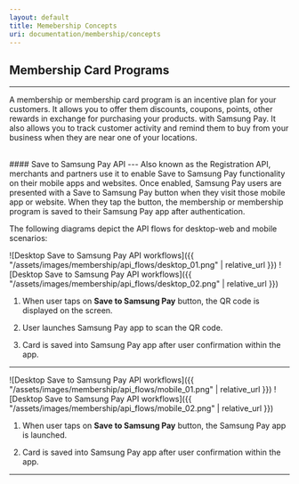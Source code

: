 ```yaml
---
layout: default
title: Memebership Concepts
uri: documentation/membership/concepts
---
```


## Membership Card Programs
---
A membership or membership card program is an incentive plan for your customers. It allows you to offer them discounts, coupons, points, other rewards in exchange for purchasing your products. with Samsung Pay. It also allows you to track customer activity and remind them to buy from your business when they are near one of your locations.

<br>
#### Save to Samsung Pay API
---
Also known as the Registration API, merchants and partners use it to enable Save to Samsung Pay functionality on their mobile apps and websites. Once enabled, Samsung Pay users are presented with a Save to Samsung Pay button when they visit those mobile app or website.  When they tap the button, the membership or membership program is saved to their Samsung Pay app after authentication.

The following diagrams depict the API flows for desktop-web and mobile scenarios:

![Desktop Save to Samsung Pay API workflows]({{ "/assets/images/membership/api_flows/desktop_01.png" | relative_url }})
![Desktop Save to Samsung Pay API workflows]({{ "/assets/images/membership/api_flows/desktop_02.png" | relative_url }})

1. When user taps on **Save to Samsung Pay** button, the QR code is displayed on the screen.

2. User launches Samsung Pay app to scan the QR code.

3. Card is saved into Samsung Pay app after user confirmation within the app.

---

![Desktop Save to Samsung Pay API workflows]({{ "/assets/images/membership/api_flows/mobile_01.png" | relative_url }})
![Desktop Save to Samsung Pay API workflows]({{ "/assets/images/membership/api_flows/mobile_02.png" | relative_url }})

1. When user taps on **Save to Samsung Pay** button, the Samsung Pay app is launched.

2. Card is saved into Samsung Pay app after user confirmation within the app.

---

[Membership API page]: https://samsung-pay.github.io/sapi-doc/documentation/membership/api
[Membership API SDKs page]: https://samsung-pay.github.io/sapi-doc/documentation/membership/sdks
